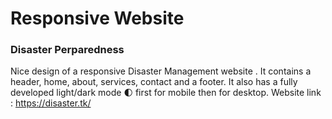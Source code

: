 # Responsive Website 
### Disaster Perparedness
Nice design of a responsive Disaster Management website . It contains a header, home, about, services, contact and a footer. It also has a fully developed light/dark mode 🌓 first for mobile then for desktop.
Website link : https://disaster.tk/
